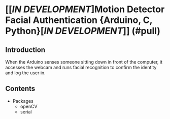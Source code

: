 # [[*IN DEVELOPMENT*]Motion Detector Facial Authentication {Arduino, C, Python}[*IN DEVELOPMENT*]] (#pull)

## Introduction
When the Arduino senses someone sitting down in front of the computer, it accesses the webcam and runs facial recognition to confirm the identity and log the user in.


## Contents
  * Packages
    * openCV
    * serial
